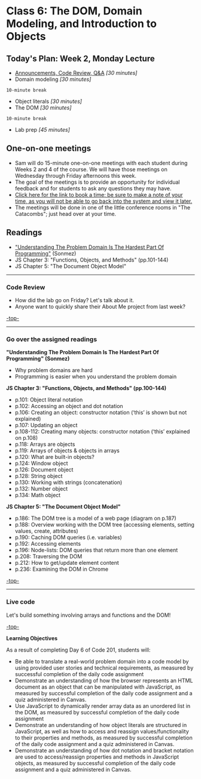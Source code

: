 # Class 6: The DOM, Domain Modeling, and Introduction to Objects

<a id="top"></a>
## Today's Plan: Week 2, Monday Lecture

- [Announcements, Code Review, Q&A](#codereview) *[30 minutes]*
- Domain modeling *[30 minutes]*

`10-minute break`

- Object literals *[30 minutes]*
- The DOM *[30 minutes]*

`10-minute break`

- Lab prep *[45 minutes]*

## One-on-one meetings

- Sam will do 15-minute one-on-one meetings with each student during Weeks 2 and 4 of the course. We will have those meetings on Wednesday through Friday afternoons this week.
- The goal of the meetings is to provide an opportunity for individual feedback and for students to ask any questions they may have.
- [Click here for the link to book a time; be sure to make a note of your time, as you will not be able to go back into the system and view it later.](https://sam-201d40.youcanbook.me)
- The meetings will be done in one of the little conference rooms in "The Catacombs"; just head over at your time.

## Readings

- ["Understanding The Problem Domain Is The Hardest Part Of Programming"](http://simpleprogrammer.com/2013/07/15/understanding-the-problem-domain-is-the-hardest-part-of-programming/) (Sonmez)
- JS Chapter 3: "Functions, Objects, and Methods" (pp.101-144)
- JS Chapter 5: "The Document Object Model"

---

<a id="codereview"></a>
### Code Review

- How did the lab go on Friday? Let's talk about it.
- Anyone want to quickly share their About Me project from last week?

[-top-](#top)

---

<a id="readings"></a>
### Go over the assigned readings

**"Understanding The Problem Domain Is The Hardest Part Of Programming" (Sonmez)**

- Why problem domains are hard
- Programming is easier when you understand the problem domain

**JS Chapter 3: "Functions, Objects, and Methods" (pp.100-144)**

- p.101: Object literal notation
- p.102: Accessing an object and dot notation
- p.106: Creating an object: constructor notation (‘this’ is shown but not explained)
- p.107: Updating an object
- p.108-112: Creating many objects: constructor notation (‘this’ explained on p.108)
- p.118: Arrays are objects
- p.119: Arrays of objects & objects in arrays
- p.120: What are built-in objects?
- p.124: Window object
- p.126: Document object
- p.128: String object
- p.130: Working with strings (concatenation)
- p.132: Number object
- p.134: Math object

**JS Chapter 5: "The Document Object Model"**

- p.186: The DOM tree is a model of a web page (diagram on p.187)
- p.188: Overview working with the DOM tree (accessing elements, setting values, create, attributes)
- p.190: Caching DOM queries (i.e. variables)
- p.192: Accessing elements
- p.196: Node-lists: DOM queries that return more than one element
- p.208: Traversing the DOM
- p.212: How to get/update element content
- p.236: Examining the DOM in Chrome

[-top-](#top)

---

<a id="code"></a>
### Live code

Let's build something involving arrays and functions and the DOM!

[-top-](#top)

**Learning Objectives**

As a result of completing Day 6 of Code 201, students will:

- Be able to translate a real-world problem domain into a code model by using provided user stories and technical requirements, as measured by successful completion of the daily code assignment
- Demonstrate an understanding of how the browser represents an HTML document as an object that can be manipulated with JavaScript, as measured by successful completion of the daily code assignment and a quiz administered in Canvas.
- Use JavaScript to dynamically render array data as an unordered list in the DOM, as measured by successful completion of the daily code assignment
- Demonstrate an understanding of how object literals are structured in JavaScript, as well as how to access and reassign values/functionality to their properties and methods, as measured by successful completion of the daily code assignment and a quiz administered in Canvas.
- Demonstrate an understanding of how dot notation and bracket notation are used to access/reassign properties and methods in JavaScript objects, as measured by successful completion of the daily code assignment and a quiz administered in Canvas.
